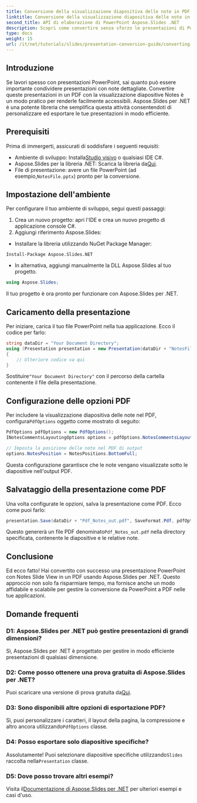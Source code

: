 ```yaml
---
title: Conversione della visualizzazione diapositiva delle note in PDF con Aspose.Slides per .NET
linktitle: Conversione della visualizzazione diapositiva delle note in PDF con Aspose.Slides per .NET
second_title: API di elaborazione di PowerPoint Aspose.Slides .NET
description: Scopri come convertire senza sforzo le presentazioni di PowerPoint con Notes Slide View in formato PDF usando Aspose.Slides per .NET. Questa guida include istruzioni dettagliate.
type: docs
weight: 15
url: /it/net/tutorials/slides/presentation-conversion-guide/converting-notes-slide-view-to-pdf/
---
```

## Introduzione

Se lavori spesso con presentazioni PowerPoint, sai quanto può essere importante condividere presentazioni con note dettagliate. Convertire queste presentazioni in un PDF con la visualizzazione diapositive Notes è un modo pratico per renderle facilmente accessibili. Aspose.Slides per .NET è una potente libreria che semplifica questa attività consentendoti di personalizzare ed esportare le tue presentazioni in modo efficiente.

## Prerequisiti

Prima di immergerti, assicurati di soddisfare i seguenti requisiti:

-  Ambiente di sviluppo: Installa[Studio visivo](https://visualstudio.microsoft.com/) o qualsiasi IDE C#.
- Aspose.Slides per la libreria .NET: Scarica la libreria da[Qui](https://releases.aspose.com/slides/net/).
-  File di presentazione: avere un file PowerPoint (ad esempio,`NotesFile.pptx`) pronto per la conversione.

## Impostazione dell'ambiente

Per configurare il tuo ambiente di sviluppo, segui questi passaggi:

1. Crea un nuovo progetto: apri l'IDE e crea un nuovo progetto di applicazione console C#.
2. Aggiungi riferimento Aspose.Slides: 
- Installare la libreria utilizzando NuGet Package Manager:
 ```
 Install-Package Aspose.Slides.NET
 ```
- In alternativa, aggiungi manualmente la DLL Aspose.Slides al tuo progetto.

```csharp
using Aspose.Slides;
```
Il tuo progetto è ora pronto per funzionare con Aspose.Slides per .NET.

## Caricamento della presentazione

Per iniziare, carica il tuo file PowerPoint nella tua applicazione. Ecco il codice per farlo:

```csharp
string dataDir = "Your Document Directory";
using (Presentation presentation = new Presentation(dataDir + "NotesFile.pptx"))
{
	// Ulteriore codice va qui
}

```

 Sostituire`"Your Document Directory"` con il percorso della cartella contenente il file della presentazione.

## Configurazione delle opzioni PDF

 Per includere la visualizzazione diapositiva delle note nel PDF, configura`PdfOptions` oggetto come mostrato di seguito:

```csharp
PdfOptions pdfOptions = new PdfOptions();
INotesCommentsLayoutingOptions options = pdfOptions.NotesCommentsLayouting;

// Imposta la posizione delle note nel PDF di output
options.NotesPosition = NotesPositions.BottomFull;
```

Questa configurazione garantisce che le note vengano visualizzate sotto le diapositive nell'output PDF.

## Salvataggio della presentazione come PDF

Una volta configurate le opzioni, salva la presentazione come PDF. Ecco come puoi farlo:

```csharp
presentation.Save(dataDir + "Pdf_Notes_out.pdf", SaveFormat.Pdf, pdfOptions);
```

 Questo genererà un file PDF denominato`Pdf_Notes_out.pdf` nella directory specificata, contenente le diapositive e le relative note.

## Conclusione

Ed ecco fatto! Hai convertito con successo una presentazione PowerPoint con Notes Slide View in un PDF usando Aspose.Slides per .NET. Questo approccio non solo fa risparmiare tempo, ma fornisce anche un modo affidabile e scalabile per gestire la conversione da PowerPoint a PDF nelle tue applicazioni.

## Domande frequenti

### D1: Aspose.Slides per .NET può gestire presentazioni di grandi dimensioni?
Sì, Aspose.Slides per .NET è progettato per gestire in modo efficiente presentazioni di qualsiasi dimensione.

### D2: Come posso ottenere una prova gratuita di Aspose.Slides per .NET?
 Puoi scaricare una versione di prova gratuita da[Qui](https://releases.aspose.com/).

### D3: Sono disponibili altre opzioni di esportazione PDF?
Sì, puoi personalizzare i caratteri, il layout della pagina, la compressione e altro ancora utilizzando`PdfOptions` classe.

### D4: Posso esportare solo diapositive specifiche?
 Assolutamente! Puoi selezionare diapositive specifiche utilizzando`Slides` raccolta nella`Presentation` classe.

### D5: Dove posso trovare altri esempi?
 Visita il[Documentazione di Aspose.Slides per .NET](https://reference.aspose.com/slides/net/) per ulteriori esempi e casi d'uso.